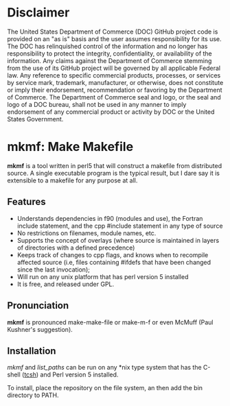 Disclaimer
==========

The United States Department of Commerce (DOC) GitHub project code is
provided on an "as is" basis and the user assumes responsibility for
its use. The DOC has relinquished control of the information and no
longer has responsibility to protect the integrity, confidentiality,
or availability of the information. Any claims against the Department
of Commerce stemming from the use of its GitHub project will be
governed by all applicable Federal law. Any reference to specific
commercial products, processes, or services by service mark,
trademark, manufacturer, or otherwise, does not constitute or imply
their endorsement, recommendation or favoring by the Department of
Commerce. The Department of Commerce seal and logo, or the seal and
logo of a DOC bureau, shall not be used in any manner to imply
endorsement of any commercial product or activity by DOC or the United
States Government.

mkmf: Make Makefile
===================

__mkmf__ is a tool written in perl5 that will construct a makefile
from distributed source. A single executable program is the typical
result, but I dare say it is extensible to a makefile for any purpose
at all.


Features
--------

* Understands dependencies in f90 (modules and use), the Fortran
  include statement, and the cpp #include statement in any type of
  source
* No restrictions on filenames, module names, etc.
* Supports the concept of overlays (where source is maintained in
  layers of directories with a defined precedence)
* Keeps track of changes to cpp flags, and knows when to recompile
  affected source (i.e, files containing #ifdefs that have been
  changed since the last invocation);
* Will run on any unix platform that has perl version 5 installed
* It is free, and released under GPL. 


Pronunciation
-------------

__mkmf__ is pronounced make-make-file or make-m-f or even McMuff (Paul
Kushner's suggestion).

Installation
------------

*mkmf* and *list_paths* can be run on any \*nix type system that has the C-shell ([tcsh](http://www.tcsh.org/)) and Perl version 5 installed.

To install, place the repository on the file system, an then add the bin directory to PATH.
